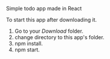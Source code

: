 Simple todo app made in React

To start this app after downloading it.

1. Go to your *Download* folder.
2. change directory to this app's folder.
3. npm install.
4. npm start.


